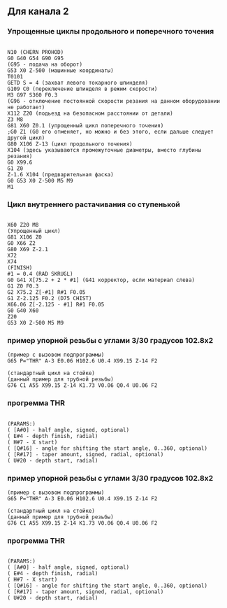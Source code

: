 ## Для канала 2

### Упрощенные циклы продольного и поперечного точения

``` gcode

N10 (CHERN PROHOD)
G0 G40 G54 G90 G95
(G95 - подача на оборот)
G53 X0 Z-500 (машинные координаты)
T0101
GETD S = 4 (захват левого токарного шпинделя)
G109 C0 (переключение шпинделя в режим скорости)
M3 G97 S360 F0.3
(G96 - отключение постоянной скорости резания на данном оборудовании не работает)
X112 Z20 (подьезд на безопасном расстоянии от детали)
Z3 M8
G81 X60 Z0.1 (упрощенный цикл поперечного точения)
;G0 Z1 (G0 его отменяет, но можно и без этого, если дальше следует другой цикл)
G80 X106 Z-13 (цикл продольного точения)
X104 (здесь указываются промежуточные диаметры, вместо глубины резания)
G0 X99.6
G1 Z0
Z-1.6 X104 (предварительная фаска)
G0 G53 X0 Z-500 M5 M9
M1
```

### Цикл внутреннего растачивания со ступенькой

``` gcode

X60 Z20 M8
(Упрощенный цикл)
G81 X106 Z0
G0 X66 Z2
G80 X69 Z-2.1
X72
X74
(FINISH)
#1 = 0.4 (RAD SKRUGL)
G0 G41 X[75.2 + 2 * #1] (G41 корректор, если материал слева)
G1 Z0 F0.3
G2 X75.2 Z[-#1] R#1 F0.05
G1 Z-2.125 F0.2 (D75 CHIST)
X66.06 Z[-2.125 - #1] R#1 F0.05
G0 G40 X60
Z20
G53 X0 Z-500 M5 M9
```

### пример упорной резьбы с углами 3/30 градусов 102.8x2
``` gcode
(пример с вызовом подпрограммы)
G65 P="THR" A-3 E0.06 H102.6 U0.4 X99.15 Z-14 F2

(стандартный цикл на стойке)
(данный пример для трубной резьбы)
G76 C1 A55 X99.15 Z-14 K1.73 V0.06 Q0.4 U0.06 F2
```

### прогремма THR
``` gcode

(PARAMS:)
( [A#0] - half angle, signed, optional)
( E#4 - depth finish, radial)
( H#7 - X start)
( [Q#16] - angle for shifting the start angle, 0..360, optional)
( [R#17] - taper amount, signed, radial, optional)
( U#20 - depth start, radial)
```

### пример упорной резьбы с углами 3/30 градусов 102.8x2
``` gcode
(пример с вызовом подпрограммы)
G65 P="THR" A-3 E0.06 H102.6 U0.4 X99.15 Z-14 F2

(стандартный цикл на стойке)
(данный пример для трубной резьбы)
G76 C1 A55 X99.15 Z-14 K1.73 V0.06 Q0.4 U0.06 F2
```

### прогремма THR
``` gcode

(PARAMS:)
( [A#0] - half angle, signed, optional)
( E#4 - depth finish, radial)
( H#7 - X start)
( [Q#16] - angle for shifting the start angle, 0..360, optional)
( [R#17] - taper amount, signed, radial, optional)
( U#20 - depth start, radial)

```

